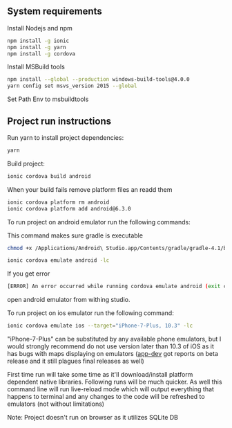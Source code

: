 ## System requirements
Install Nodejs and npm
```bash
npm install -g ionic
npm install -g yarn
npm install -g cordova
```

Install MSBuild tools

```bash
npm install --global --production windows-build-tools@4.0.0
yarn config set msvs_version 2015 --global
```
Set Path Env to msbuildtools

## Project run instructions

Run yarn to install project dependencies:

```bash
yarn
```

Build project:

```bash
ionic cordova build android
```

When your build fails remove platform files an readd them

```bash
ionic cordova platform rm android
ionic cordova platform add android@6.3.0
```

To run project on android emulator run the following commands:

This command makes sure gradle is executable
```bash
chmod +x /Applications/Android\ Studio.app/Contents/gradle/gradle-4.1/bin/gradle
```
```bash
ionic cordova emulate android -lc
```
If you get error
```bash
[ERROR] An error occurred while running cordova emulate android (exit code 1).
```
open android emulator from withing studio.


To run project on ios emulator run the following command:
```bash
ionic cordova emulate ios --target="iPhone-7-Plus, 10.3" -lc
```

"iPhone-7-Plus" can be substituted by any available phone emulators, but I would strongly recommend do not use version later than 10.3 of iOS as it has bugs with maps displaying on emulators ([app-dev](https://forums.developer.apple.com/thread/83570?tstart=0) got reports on beta release and it still plagues final releases as well)

First time run will take some time as it'll download/install platform dependent native libraries. Following runs will be much quicker. As well this command line will run live-reload mode which will output everything that happens to terminal and any changes to the code will be refreshed to emulators (not without limitations)

Note: Project doesn't run on browser as it utilizes SQLite DB
